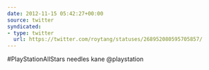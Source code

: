 ```yaml
---
date: 2012-11-15 05:42:27+00:00
source: twitter
syndicated:
- type: twitter
  url: https://twitter.com/roytang/statuses/268952080595705857/
---
```


#PlayStationAllStars needles kane @playstation